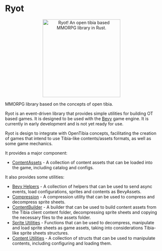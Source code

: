 # Ryot

<div style="text-align: center;">
<img src="https://raw.githubusercontent.com/opentibiabr/Ryot/ae87fdf207d540c901c9c03bb6bbdd0abb8027e4/ryot_compass/assets/ryot_mascot.png" width="256" height="256"  alt="Ryot! An open tibia based MMORPG library in Rust."/>
</div>

MMORPG library based on the concepts of open tibia.

Ryot is an event-driven library that provides simple utilities for building OT based games.
It is designed to be used with the [Bevy](https://bevyengine.org/) game engine.
It is currently in early development and is not yet ready for use.

Ryot is design to integrate with OpenTibia concepts, facilitating the creation
of games that intend to use Tibia-like contents/assets formats, as well as some
game mechanics.

It provides a major component:

- [ContentAssets](src/bevy_ryot/mod.rs) - A collection of content assets that
  can be loaded into the game, including catalog and configs.

It also provides some utilities:

- [Bevy Helpers](src/bevy_ryot) - A collection of helpers that can be used to send async events,
  load configurations, sprites and contents as BevyAssets.
- [Compression](src/compression.rs) - A compression utility that can be used to compress
  and decompress sprite sheets.
- [ContentBuilder](src/build/content.rs) - A builder that can be used to build
  content assets from the Tibia client content folder, decompressing sprite sheets and
  copying the necessary files to the assets folder.
- [Sprite Utilities](src/sprites) - Functions that can be used to decompress, manipulate
  and load sprite sheets as game assets, taking into considerations Tibia-like sprite sheets
  structures.
- [Content Utilities](src/content.rs) - A collection of structs that can be used to manipulate
  contents, including configuring and loading them.
